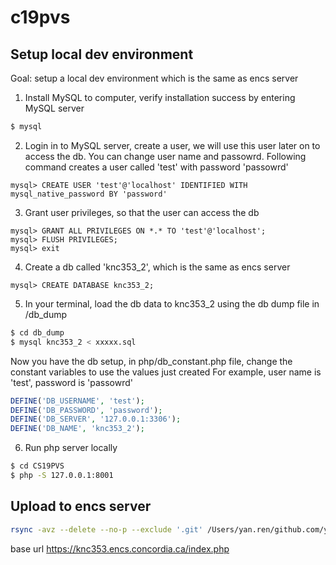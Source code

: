 # c19pvs
## Setup local dev environment
Goal: setup a local dev environment which is the same as encs server
1. Install MySQL to computer, verify installation success by entering MySQL server
```bash
$ mysql
```
2. Login in to MySQL server, create a user, we will use this user later on to access the db. You can change user name and passowrd. Following command creates a user called 'test' with password 'passowrd'
```mysql
mysql> CREATE USER 'test'@'localhost' IDENTIFIED WITH mysql_native_password BY 'password'
```
3. Grant user privileges, so that the user can access the db
```mysql
mysql> GRANT ALL PRIVILEGES ON *.* TO 'test'@'localhost';
mysql> FLUSH PRIVILEGES;
mysql> exit
```
4. Create a db called 'knc353_2', which is the same as encs server
```mysql
mysql> CREATE DATABASE knc353_2;
```
5. In your terminal, load the db data to knc353_2 using the db dump file in /db_dump
```bash
$ cd db_dump
$ mysql knc353_2 < xxxxx.sql
```

Now you have the db setup, in php/db_constant.php file, change the constant variables to use the values just created
For example, user name is 'test', password is 'passowrd'
```php
DEFINE('DB_USERNAME', 'test');
DEFINE('DB_PASSWORD', 'password');
DEFINE('DB_SERVER', '127.0.0.1:3306');
DEFINE('DB_NAME', 'knc353_2');
```
6. Run php server locally
```bash
$ cd CS19PVS
$ php -S 127.0.0.1:8001
```

## Upload to encs server
```bash
rsync -avz --delete --no-p --exclude '.git' /Users/yan.ren/github.com/yan.ren/c19pvs/ ya_re@login.encs.concordia.ca:/www/groups/k/kn_comp353_2/
```

base url
https://knc353.encs.concordia.ca/index.php